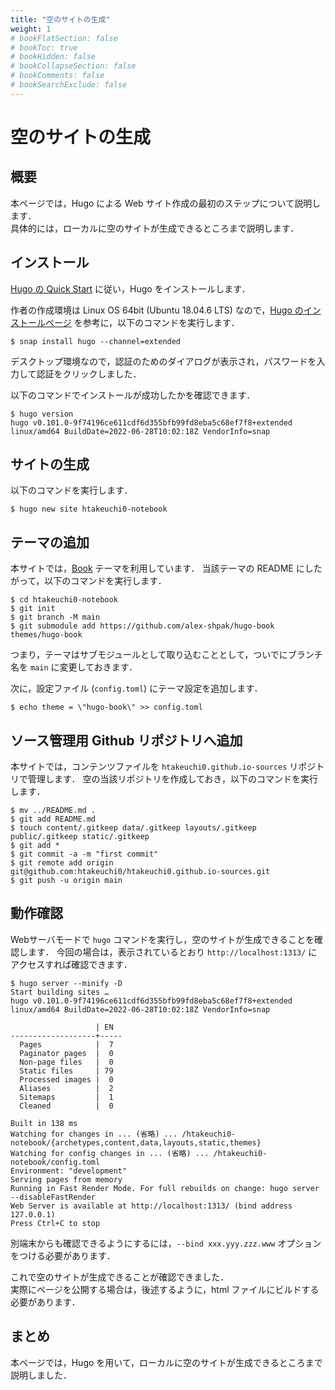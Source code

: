 ```yaml
---
title: "空のサイトの生成"
weight: 1
# bookFlatSection: false
# bookToc: true
# bookHidden: false
# bookCollapseSection: false
# bookComments: false
# bookSearchExclude: false
---
```


# 空のサイトの生成

## 概要

本ページでは，Hugo による Web サイト作成の最初のステップについて説明します．    
具体的には，ローカルに空のサイトが生成できるところまで説明します．

## インストール

[Hugo の Quick Start](https://gohugo.io/getting-started/quick-start/) に従い，Hugo をインストールします．

作者の作成環境は Linux OS 64bit (Ubuntu 18.04.6 LTS) なので，[Hugo のインストールページ](https://gohugo.io/getting-started/installing) を参考に，以下のコマンドを実行します．

```shell
$ snap install hugo --channel=extended
```

デスクトップ環境なので，認証のためのダイアログが表示され，パスワードを入力して認証をクリックしました．

以下のコマンドでインストールが成功したかを確認できます．

```shell
$ hugo version
hugo v0.101.0-9f74196ce611cdf6d355bfb99fd8eba5c68ef7f8+extended linux/amd64 BuildDate=2022-06-28T10:02:18Z VendorInfo=snap
```

## サイトの生成

以下のコマンドを実行します．

```shell
$ hugo new site htakeuchi0-notebook
```

## テーマの追加

本サイトでは，[Book](https://themes.gohugo.io/themes/hugo-book/) テーマを利用しています．
当該テーマの README にしたがって，以下のコマンドを実行します．    

```shell
$ cd htakeuchi0-notebook
$ git init
$ git branch -M main
$ git submodule add https://github.com/alex-shpak/hugo-book themes/hugo-book
```

つまり，テーマはサブモジュールとして取り込むこととして，ついでにブランチ名を `main` に変更しておきます．

次に，設定ファイル (`config.toml`) にテーマ設定を追加します．

```shell
$ echo theme = \"hugo-book\" >> config.toml
```

## ソース管理用 Github リポジトリへ追加

本サイトでは，コンテンツファイルを `htakeuchi0.github.io-sources` リポジトリで管理します．
空の当該リポジトリを作成しておき，以下のコマンドを実行します．

```shell
$ mv ../README.md .
$ git add README.md
$ touch content/.gitkeep data/.gitkeep layouts/.gitkeep public/.gitkeep static/.gitkeep
$ git add *
$ git commit -a -m "first commit"
$ git remote add origin git@github.com:htakeuchi0/htakeuchi0.github.io-sources.git
$ git push -u origin main
```

## 動作確認

Webサーバモードで `hugo` コマンドを実行し，空のサイトが生成できることを確認します．
今回の場合は，表示されているとおり `http://localhost:1313/` にアクセスすれば確認できます．

```shell
$ hugo server --minify -D
Start building sites … 
hugo v0.101.0-9f74196ce611cdf6d355bfb99fd8eba5c68ef7f8+extended linux/amd64 BuildDate=2022-06-28T10:02:18Z VendorInfo=snap

                   | EN  
-------------------+-----
  Pages            |  7  
  Paginator pages  |  0  
  Non-page files   |  0  
  Static files     | 79  
  Processed images |  0  
  Aliases          |  2  
  Sitemaps         |  1  
  Cleaned          |  0  

Built in 138 ms
Watching for changes in ... (省略) ... /htakeuchi0-notebook/{archetypes,content,data,layouts,static,themes}
Watching for config changes in ... (省略) ... /htakeuchi0-notebook/config.toml
Environment: "development"
Serving pages from memory
Running in Fast Render Mode. For full rebuilds on change: hugo server --disableFastRender
Web Server is available at http://localhost:1313/ (bind address 127.0.0.1)
Press Ctrl+C to stop
```

別端末からも確認できるようにするには，`--bind xxx.yyy.zzz.www` オプションをつける必要があります．

これで空のサイトが生成できることが確認できました．    
実際にページを公開する場合は，後述するように，html ファイルにビルドする必要があります．

## まとめ

本ページでは，Hugo を用いて，ローカルに空のサイトが生成できるところまで説明しました．
